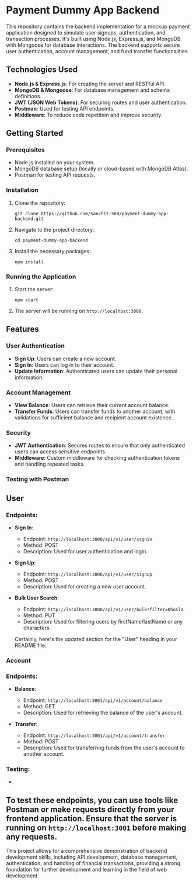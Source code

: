 # Payment Dummy App Backend

This repository contains the backend implementation for a mockup payment application designed to simulate user signups, authentication, and transaction processes. It's built using Node.js, Express.js, and MongoDB with Mongoose for database interactions. The backend supports secure user authentication, account management, and fund transfer functionalities.

## Technologies Used

- **Node.js & Express.js**: For creating the server and RESTful API.
- **MongoDB & Mongoose**: For database management and schema definitions.
- **JWT (JSON Web Tokens)**: For securing routes and user authentication.
- **Postman**: Used for testing API endpoints.
- **Middleware**: To reduce code repetition and improve security.

## Getting Started

### Prerequisites

- Node.js installed on your system.
- MongoDB database setup (locally or cloud-based with MongoDB Atlas).
- Postman for testing API requests.

### Installation

1. Clone the repository:
   ```
   git clone https://github.com/sanchit-560/payment-dummy-app-backend.git
   ```
2. Navigate to the project directory:
   ```
   cd payment-dummy-app-backend
   ```
3. Install the necessary packages:
   ```
   npm install
   ```

### Running the Application

1. Start the server:
   ```
   npm start
   ```
2. The server will be running on `http://localhost:3000`.

## Features

### User Authentication

- **Sign Up**: Users can create a new account.
- **Sign In**: Users can log in to their account.
- **Update Information**: Authenticated users can update their personal information.

### Account Management

- **View Balance**: Users can retrieve their current account balance.
- **Transfer Funds**: Users can transfer funds to another account, with validations for sufficient balance and recipient account existence.

### Security

- **JWT Authentication**: Secures routes to ensure that only authenticated users can access sensitive endpoints.
- **Middleware**: Custom middleware for checking authentication tokens and handling repeated tasks.

### Testing with Postman


## User

### Endpoints:

- **Sign In**: 
  - Endpoint: `http://localhost:3000/api/v1/user/signin`
  - Method: POST
  - Description: Used for user authentication and login.
  
- **Sign Up**:
  - Endpoint: `http://localhost:3000/api/v1/user/signup`
  - Method: POST
  - Description: Used for creating a new user account.

- **Bulk User Search**:
  - Endpoint: `http://localhost:3000/api/v1/user/bulk?filter=Khosla`
  - Method: PUT
  - Description: Used for filtering users by firstName/lastName or any characters.
 
  Certainly, here's the updated section for the "User" heading in your README file:

### Account

### Endpoints:

- **Balance**:
  - Endpoint: `http://localhost:3001/api/v1/account/balance`
  - Method: GET
  - Description: Used for retrieving the balance of the user's account.

- **Transfer**:
  - Endpoint: `http://localhost:3001/api/v1/account/transfer`
  - Method: POST
  - Description: Used for transferring funds from the user's account to another account.

### Testing:
- 
To test these endpoints, you can use tools like Postman or make requests directly from your frontend application. Ensure that the server is running on `http://localhost:3001` before making any requests.
---

This project allows for a comprehensive demonstration of backend development skills, including API development, database management, authentication, and handling of financial transactions, providing a strong foundation for further development and learning in the field of web development.
